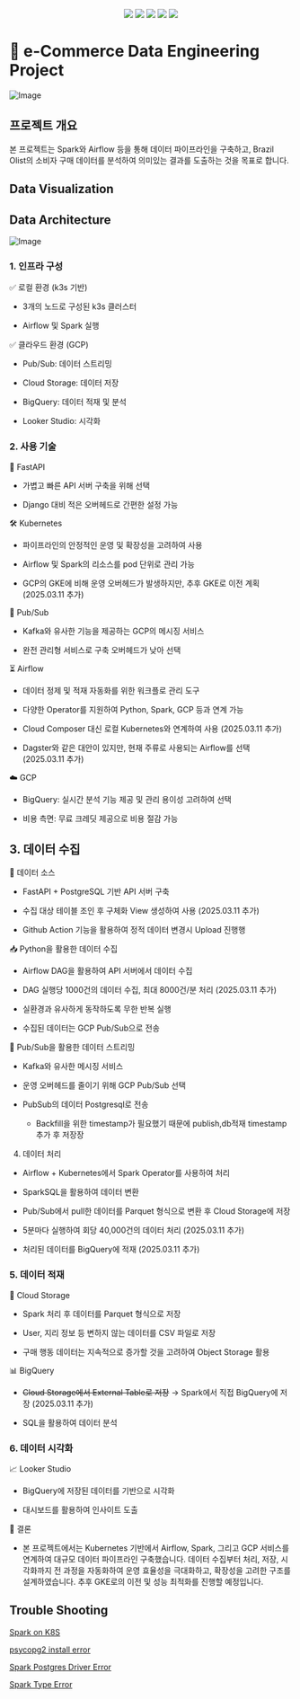 <p align="center">
  <img src="https://img.shields.io/badge/Python-3776AB?style=flat-square&logo=Python&logoColor=white">
  <img src="https://img.shields.io/badge/Apache Spark-E25A1C?style=flat-square&logo=Apache Spark&logoColor=white">
  <img src="https://img.shields.io/badge/Apache Airflow-017CEE?style=flat-square&logo=Apache Airflow&logoColor=white">
  <img src="https://img.shields.io/badge/Google BigQuery-669DF6?style=flat-square&logo=Google BigQuery&logoColor=white">
  <img src="https://img.shields.io/badge/Google Cloud Storage-AECBFA?style=flat-square&logo=Google Cloud Storage&logoColor=white">
</p>

# :rocket: e-Commerce Data Engineering Project
![Image](https://github.com/user-attachments/assets/de7c7081-afec-4009-a24a-0466d52cc6fd)



## 프로젝트 개요

본 프로젝트는 Spark와 Airflow 등을 통해 데이터 파이프라인을 구축하고, Brazil Olist의 소비자 구매 데이터를 분석하여 의미있는 결과를 도출하는 것을 목표로 합니다.
## Data Visualization

## Data Architecture
![Image](https://github.com/user-attachments/assets/befae19b-bc04-411d-9da8-56f7f2646276)

### 1. 인프라 구성

✅ 로컬 환경 (k3s 기반)

- 3개의 노드로 구성된 k3s 클러스터

- Airflow 및 Spark 실행

✅ 클라우드 환경 (GCP)

- Pub/Sub: 데이터 스트리밍

- Cloud Storage: 데이터 저장

- BigQuery: 데이터 적재 및 분석

- Looker Studio: 시각화

### 2. 사용 기술

🚀 FastAPI

- 가볍고 빠른 API 서버 구축을 위해 선택

- Django 대비 적은 오버헤드로 간편한 설정 가능

🛠️ Kubernetes

- 파이프라인의 안정적인 운영 및 확장성을 고려하여 사용

- Airflow 및 Spark의 리소스를 pod 단위로 관리 가능

- GCP의 GKE에 비해 운영 오버헤드가 발생하지만, 추후 GKE로 이전 계획 (2025.03.11 추가)

📩 Pub/Sub

- Kafka와 유사한 기능을 제공하는 GCP의 메시징 서비스

- 완전 관리형 서비스로 구축 오버헤드가 낮아 선택

⏳ Airflow

- 데이터 정제 및 적재 자동화를 위한 워크플로 관리 도구

- 다양한 Operator를 지원하여 Python, Spark, GCP 등과 연계 가능

- Cloud Composer 대신 로컬 Kubernetes와 연계하여 사용 (2025.03.11 추가)

- Dagster와 같은 대안이 있지만, 현재 주류로 사용되는 Airflow를 선택 (2025.03.11 추가)

☁️ GCP

- BigQuery: 실시간 분석 기능 제공 및 관리 용이성 고려하여 선택

- 비용 측면: 무료 크레딧 제공으로 비용 절감 가능

## 3. 데이터 수집

📌 데이터 소스

- FastAPI + PostgreSQL 기반 API 서버 구축

- 수집 대상 테이블 조인 후 구체화 View 생성하여 사용 (2025.03.11 추가)

- Github Action 기능을 활용하여 정적 데이터 변경시 Upload 진행행

📥 Python을 활용한 데이터 수집

- Airflow DAG을 활용하여 API 서버에서 데이터 수집

- DAG 실행당 1000건의 데이터 수집, 최대 8000건/분 처리 (2025.03.11 추가)

- 실환경과 유사하게 동작하도록 무한 반복 실행

- 수집된 데이터는 GCP Pub/Sub으로 전송

🔄 Pub/Sub을 활용한 데이터 스트리밍

- Kafka와 유사한 메시징 서비스

- 운영 오버헤드를 줄이기 위해 GCP Pub/Sub 선택

- PubSub의 데이터 Postgresql로 전송
  - Backfill을 위한 timestamp가 필요했기 때문에 publish,db적재 timestamp 추가 후 저장장

4. 데이터 처리

- Airflow + Kubernetes에서 Spark Operator를 사용하여 처리

- SparkSQL을 활용하여 데이터 변환

- Pub/Sub에서 pull한 데이터를 Parquet 형식으로 변환 후 Cloud Storage에 저장

- 5분마다 실행하여 회당 40,000건의 데이터 처리 (2025.03.11 추가)

- 처리된 데이터를 BigQuery에 적재 (2025.03.11 추가)

### 5. 데이터 적재

📂 Cloud Storage

- Spark 처리 후 데이터를 Parquet 형식으로 저장

- User, 지리 정보 등 변하지 않는 데이터를 CSV 파일로 저장

- 구매 행동 데이터는 지속적으로 증가할 것을 고려하여 Object Storage 활용

📊 BigQuery

- ~~Cloud Storage에서 External Table로 저장~~ → Spark에서 직접 BigQuery에 저장 (2025.03.11 추가)

- SQL을 활용하여 데이터 분석

### 6. 데이터 시각화

📈 Looker Studio

- BigQuery에 저장된 데이터를 기반으로 시각화

- 대시보드를 활용하여 인사이트 도출

🔖 결론
- 본 프로젝트에서는 Kubernetes 기반에서 Airflow, Spark, 그리고 GCP 서비스를 연계하여 대규모 데이터 파이프라인 구축했습니다. 데이터 수집부터 처리, 저장, 시각화까지 전 과정을 자동화하여 운영 효율성을 극대화하고, 확장성을 고려한 구조를 설계하였습니다. 추후 GKE로의 이전 및 성능 최적화를 진행할 예정입니다.
## Trouble Shooting
[Spark on K8S](https://aky123.tistory.com/66)

[psycopg2 install error](https://aky123.tistory.com/60)

[Spark Postgres Driver Error](https://aky123.tistory.com/74)

[Spark Type Error](https://aky123.tistory.com/73)
